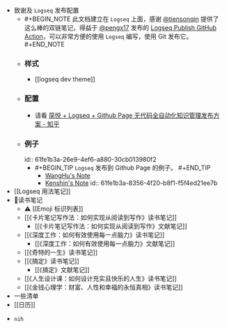 - 致谢及 `Logseq` 发布配置
	- #+BEGIN_NOTE
	  此文档建立在 `Logseq` 上面，感谢 [@tiensonqin](https://twitter.com/tiensonqin) 提供了这么棒的双链笔记，得益于 [@pengx17](https://twitter.com/pengx17) 发布的 [Logseq Publish GitHub Action](https://pengx17.github.io/knowledge-garden/#/page/logseq%20publish%20github%20action)，可以非常方便的使用 `Logseq` 编写，使用 Git 发布它。
	  #+END_NOTE
	- ### 样式
		- [[logseq dev theme]]
	- ### 配置
		- 请看 [简悦 + Logseq + Github Page 无代码全自动化知识管理发布方案 - 知乎](https://zhuanlan.zhihu.com/p/467192292)
	- ### 例子
	  id:: 61fe1b3a-26e9-4ef6-a880-30cb013980f2
		- #+BEGIN_TIP
		  `Logseq` 发布到 Github Page 的例子。
		  #+END_TIP
			- [WangHu's Note](https://wanghusw.github.io/note)
			- [Kenshin's Note](https://kenshin.wang/note)
			  id:: 61fe1b3a-8356-4f20-b8f1-f5f4ed21ee7b
- [[Logseq 用法笔记]]
- 📖读书笔记
	- ⚠ [[Emoji 标识列表]]
	- [[《卡片笔记写作法：如何实现从阅读到写作》读书笔记]]
		- [[《卡片笔记写作法：如何实现从阅读到写作》文献笔记]]
	- [[《深度工作：如何有效使用每一点脑力》读书笔记]]
		- [[《深度工作：如何有效使用每一点脑力》文献笔记]]
	- [[《奇特的一生》读书笔记]]
	- [[《搞定》读书笔记]]
		- [[《搞定》文献笔记]]
	- [[《人生设计课：如何设计充实且快乐的人生》读书笔记]]
	- [[《金钱心理学：财富、人性和幸福的永恒真相》读书笔记]]
- 一些清单
- [[日历]]
- ```
  nih
  ```